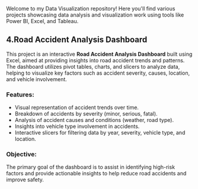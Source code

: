 Welcome to my Data Visualization repository! Here you'll find various projects showcasing data analysis and visualization work using tools like Power BI, Excel, and Tableau.





## 4.Road Accident Analysis Dashboard

This project is an interactive **Road Accident Analysis Dashboard** built using Excel, aimed at providing insights into road accident trends and patterns. The dashboard utilizes pivot tables, charts, and slicers to analyze data, helping to visualize key factors such as accident severity, causes, location, and vehicle involvement.

### Features:
- Visual representation of accident trends over time.
- Breakdown of accidents by severity (minor, serious, fatal).
- Analysis of accident causes and conditions (weather, road type).
- Insights into vehicle type involvement in accidents.
- Interactive slicers for filtering data by year, severity, vehicle type, and location.

### Objective:
The primary goal of the dashboard is to assist in identifying high-risk factors and provide actionable insights to help reduce road accidents and improve safety.

